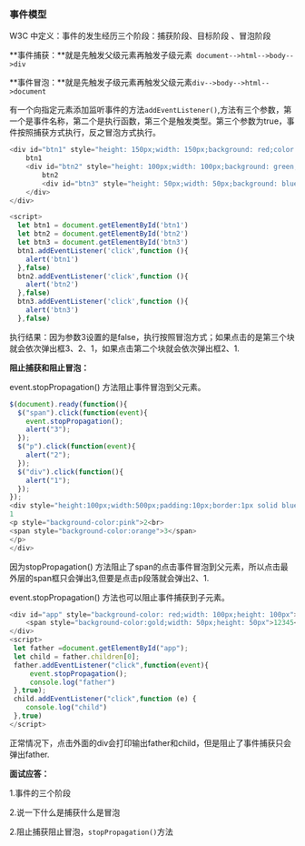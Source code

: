 ### 事件模型

W3C 中定义：事件的发⽣经历三个阶段：捕获阶段、⽬标阶段 、冒泡阶段

**事件捕获：**就是先触发父级元素再触发子级元素` document-->html-->body-->div`

**事件冒泡：**就是先触发子级元素再触发父级元素`div-->body-->html-->document `

有一个向指定元素添加监听事件的方法`addEventListener()`,方法有三个参数，第一个是事件名称，第二个是执行函数，第三个是触发类型。第三个参数为true，事件按照捕获方式执行，反之冒泡方式执行。

```js
<div id="btn1" style="height: 150px;width: 150px;background: red;color: #fff">
    btn1
    <div id="btn2" style="height: 100px;width: 100px;background: green;color: #fff">
        btn2
        <div id="btn3" style="height: 50px;width: 50px;background: blue;color: #fff">btn3</div>
    </div>
</div>

<script>
  let btn1 = document.getElementById('btn1')
  let btn2 = document.getElementById('btn2')
  let btn3 = document.getElementById('btn3')
  btn1.addEventListener('click',function (){
    alert('btn1')
  },false)
  btn2.addEventListener('click',function (){
    alert('btn2')
  },false)
  btn3.addEventListener('click',function (){
    alert('btn3')
  },false)
```

执行结果：因为参数3设置的是false，执行按照冒泡方式；如果点击的是第三个块就会依次弹出框3、2、1，如果点击第二个块就会依次弹出框2、1.

**阻止捕获和阻止冒泡：**

event.stopPropagation() 方法阻止事件冒泡到父元素。

```js
$(document).ready(function(){
  $("span").click(function(event){
    event.stopPropagation();
    alert("3");
  });
  $("p").click(function(event){
    alert("2");
  });
  $("div").click(function(){
    alert("1");
  });
});
<div style="height:100px;width:500px;padding:10px;border:1px solid blue;background-color:lightblue;">
1
<p style="background-color:pink">2<br>
<span style="background-color:orange">3</span>
</p>
</div>
```

因为stopPropagation() 方法阻止了span的点击事件冒泡到父元素，所以点击最外层的span框只会弹出3,但要是点击p段落就会弹出2、1.

event.stopPropagation() 方法也可以阻止事件捕获到子元素。

```js
<div id="app" style="background-color: red;width: 100px;height: 100px">
    <span style="background-color:gold;width: 50px;height: 50px">12345</span>
</div>
<script>
 let father =document.getElementById("app");
 let child = father.children[0];
 father.addEventListener("click",function(event){
     event.stopPropagation();
     console.log("father")
 },true);
 child.addEventListener("click",function (e) {
    console.log("child")
 },true)
</script>
```

正常情况下，点击外面的div会打印输出father和child，但是阻止了事件捕获只会弹出father.

**面试应答：**

1.事件的三个阶段

2.说一下什么是捕获什么是冒泡

2.阻止捕获阻止冒泡，`stopPropagation()`方法

